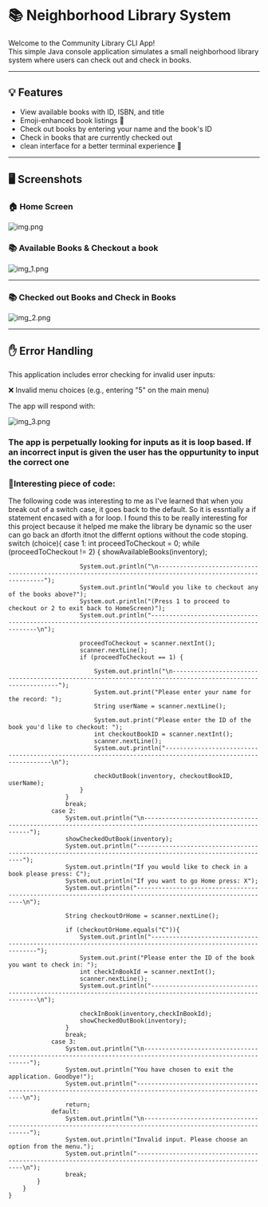 # 📚 Neighborhood Library System

Welcome to the Community Library CLI App!  
This simple Java console application simulates a small neighborhood library system where users can check out and check in books.

---

## 💡 Features

- View available books with ID, ISBN, and title
- Emoji-enhanced book listings 📖
- Check out books by entering your name and the book's ID
- Check in books that are currently checked out
-  clean interface for a better terminal experience 🎨

---

## 🖥️ Screenshots

### 🏠 Home Screen

![img.png](img.png)

### 📚 Available Books & Checkout a book 

![img_1.png](img_1.png)

---

### 📚 Checked out Books and Check in Books
![img_2.png](img_2.png)


---

## ✋ Error Handling
This application includes error checking for invalid user inputs:

❌ Invalid menu choices (e.g., entering "5" on the main menu)

The app will respond with:

![img_3.png](img_3.png)

### The app is perpetually looking for inputs as it is loop based. If an incorrect input is given the user has the oppurtunity to input the correct one


### 🤔Interesting piece of code:
The following code was interesting to me as I've learned that when you break out of a switch case, it goes back to the default. So it is essntially a if statement encased with a for loop. I found this to be really interesting for this project because it helped me make the library be dynamic so the user can go back an dforth itnot the differnt options without the code stoping.
switch (choice){
case 1:
int proceedToCheckout = 0;
while (proceedToCheckout != 2) {
showAvailableBooks(inventory);

                        System.out.println("\n------------------------------------------------------------------------------------------------------------");
                        System.out.println("Would you like to checkout any of the books above?");
                        System.out.println("(Press 1 to proceed to checkout or 2 to exit back to HomeScreen)");
                        System.out.println("------------------------------------------------------------------------------------------------------------\n");

                        proceedToCheckout = scanner.nextInt();
                        scanner.nextLine();
                        if (proceedToCheckout == 1) {

                            System.out.println("\n------------------------------------------------------------------------------------------------------------");
                            System.out.print("Please enter your name for the record: ");
                            String userName = scanner.nextLine();

                            System.out.print("Please enter the ID of the book you'd like to checkout: ");
                            int checkoutBookID = scanner.nextInt();
                            scanner.nextLine();
                            System.out.println("------------------------------------------------------------------------------------------------------------\n");

                            checkOutBook(inventory, checkoutBookID, userName);
                        }
                    }
                    break;
                case 2:
                    System.out.println("\n------------------------------------------------------------------------------------------------------------");
                    showCheckedOutBook(inventory);
                    System.out.println("------------------------------------------------------------------------------------------------------------");
                    System.out.println("If you would like to check in a book please press: C");
                    System.out.println("If you want to go Home press: X");
                    System.out.println("------------------------------------------------------------------------------------------------------------\n");

                    String checkoutOrHome = scanner.nextLine();

                    if (checkoutOrHome.equals("C")){
                        System.out.println("------------------------------------------------------------------------------------------------------------");
                        System.out.print("Please enter the ID of the book you want to check in: ");
                        int checkInBookId = scanner.nextInt();
                        scanner.nextLine();
                        System.out.println("------------------------------------------------------------------------------------------------------------\n");

                        checkInBook(inventory,checkInBookId);
                        showCheckedOutBook(inventory);
                    }
                    break;
                case 3:
                    System.out.println("\n------------------------------------------------------------------------------------------------------------");
                    System.out.println("You have chosen to exit the application. Goodbye!");
                    System.out.println("------------------------------------------------------------------------------------------------------------\n");
                    return;
                default:
                    System.out.println("\n------------------------------------------------------------------------------------------------------------");
                    System.out.println("Invalid input. Please choose an option from the menu.");
                    System.out.println("------------------------------------------------------------------------------------------------------------\n");
                    break;
            }
        }
    }